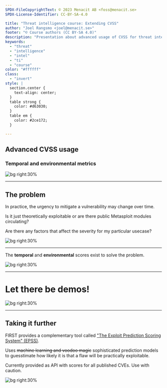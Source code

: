 ```yaml
---
SPDX-FileCopyrightText: © 2023 Menacit AB <foss@menacit.se>
SPDX-License-Identifier: CC-BY-SA-4.0

title: "Threat intelligence course: Extending CVSS"
author: "Joel Rangsmo <joel@menacit.se>"
footer: "© Course authors (CC BY-SA 4.0)"
description: "Presentation about advanced usage of CVSS for threat intelligence course"
keywords:
  - "threat"
  - "intelligence"
  - "intel"
  - "ti"
  - "course"
color: "#ffffff"
class:
  - "invert"
style: |
  section.center {
    text-align: center;
  }
  table strong {
    color: #d63030;
  }
  table em {
    color: #2ce172;
  }

---
```

<!-- _footer: "%ATTRIBUTION_PREFIX% Pedro Mendes (CC BY-SA 2.0)" -->
## Advanced CVSS usage
### Temporal and environmental metrics

![bg right:30%](images/11-arecibo.jpg)

---
<!-- _footer: "%ATTRIBUTION_PREFIX% Pedro Mendes (CC BY-SA 2.0)" -->
## The problem
In practice, the urgency to mitigate a vulnerability may change over time.  

Is it just theoretically exploitable or are there public Metasploit modules circulating?  

Are there any factors that affect the severity for my particular usecase?

![bg right:30%](images/11-arecibo.jpg)

---
<!-- _footer: "%ATTRIBUTION_PREFIX% Pedro Mendes (CC BY-SA 2.0)" -->
The **temporal** and **environmental** scores exist to solve the problem.

![bg right:30%](images/11-arecibo.jpg)

---
<!-- _footer: "%ATTRIBUTION_PREFIX% Pedro Mendes (CC BY-SA 2.0)" -->
# Let there be demos!

![bg right:30%](images/11-arecibo.jpg)

---
<!-- _footer: "%ATTRIBUTION_PREFIX% Pedro Mendes (CC BY-SA 2.0)" -->
## Taking it further
FIRST provides a complementary tool called
["The Exploit Prediction Scoring System" (EPSS)](https://www.first.org/epss/).  

Uses ~~machine learning and voodoo magic~~
sophisticated prediction models to guesstimate
how likely it is that a flaw will be
practically exploitable.  

Currently provided as API with scores for all published CVEs. Use with caution.

![bg right:30%](images/11-arecibo.jpg)

